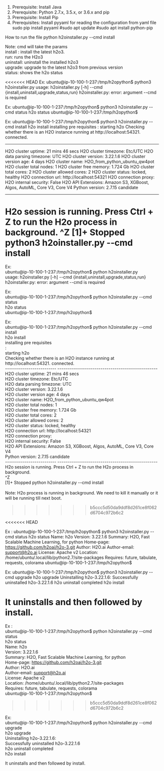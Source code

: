 1. Prerequisite: Install Java
2. Prerequisite: Python 2.7.x, 3.5.x, or 3.6.x and pip
3. Prerequisite: Install Pip
4. Prerequisites: Install pyyaml for reading the configuration from yaml file
    sudo pip install pyyaml
    #sudo apt update
    #sudo apt install python-pip

How to run the file
python h2oinstaller.py --cmd install

Note: cmd will take the params <br/>
      install : install the latest h2o3.<br/>
      run: runs the H2o3<br/>
      uninstall: uninstall the installed h2o3<br/>
      upgrade: upgrade to the latest h2o3 from previous version<br/>
      status: shows the h2o status<br/>

<<<<<<< HEAD
Ex:
ubuntu@ip-10-100-1-237:/tmp/h2opython$ python3 h2oinstaller.py
usage: h2oinstaller.py [-h] --cmd {install,uninstall,upgrade,status,run}
h2oinstaller.py: error: argument --cmd is required

Ex:
ubuntu@ip-10-100-1-237:/tmp/h2opython$ python3 h2oinstaller.py --cmd status
h2o status
ubuntu@ip-10-100-1-237:/tmp/h2opython$

Ex:
ubuntu@ip-10-100-1-237:/tmp/h2opython$ python3 h2oinstaller.py --cmd install
h2o install
installing pre requisites
:
starting h2o
Checking whether there is an H2O instance running at http://localhost:54321. connected.
--------------------------  ---------------------------------------------------
H2O cluster uptime:         21 mins 46 secs
H2O cluster timezone:       Etc/UTC
H2O data parsing timezone:  UTC
H2O cluster version:        3.22.1.6
H2O cluster version age:    4 days
H2O cluster name:           H2O_from_python_ubuntu_qw4pot
H2O cluster total nodes:    1
H2O cluster free memory:    1.724 Gb
H2O cluster total cores:    2
H2O cluster allowed cores:  2
H2O cluster status:         locked, healthy
H2O connection url:         http://localhost:54321
H2O connection proxy:
H2O internal security:      False
H2O API Extensions:         Amazon S3, XGBoost, Algos, AutoML, Core V3, Core V4
Python version:             2.7.15 candidate
--------------------------  ---------------------------------------------------
H2o session is running. Press Ctrl + Z to run the H2o process in background.
^Z
[1]+  Stopped                 python3 h2oinstaller.py --cmd install
=======
Ex:<br/>
ubuntu@ip-10-100-1-237:/tmp/h2opython$ python h2oinstaller.py<br/>
usage: h2oinstaller.py [-h] --cmd {install,uninstall,upgrade,status,run}<br/>
h2oinstaller.py: error: argument --cmd is required<br/>

Ex:<br/>
ubuntu@ip-10-100-1-237:/tmp/h2opython$ python h2oinstaller.py --cmd status<br/>
h2o status<br/>
ubuntu@ip-10-100-1-237:/tmp/h2opython$<br/>

Ex:<br/>
ubuntu@ip-10-100-1-237:/tmp/h2opython$ python h2oinstaller.py --cmd install<br/>
h2o install<br/>
installing pre requisites<br/>
:<br/>
starting h2o<br/>
Checking whether there is an H2O instance running at http://localhost:54321. connected.<br/>
--------------------------  ---------------------------------------------------<br/>
H2O cluster uptime:         21 mins 46 secs<br/>
H2O cluster timezone:       Etc/UTC<br/>
H2O data parsing timezone:  UTC<br/>
H2O cluster version:        3.22.1.6<br/>
H2O cluster version age:    4 days<br/>
H2O cluster name:           H2O_from_python_ubuntu_qw4pot<br/>
H2O cluster total nodes:    1<br/>
H2O cluster free memory:    1.724 Gb<br/>
H2O cluster total cores:    2<br/>
H2O cluster allowed cores:  2<br/>
H2O cluster status:         locked, healthy<br/>
H2O connection url:         http://localhost:54321<br/>
H2O connection proxy:<br/>
H2O internal security:      False<br/>
H2O API Extensions:         Amazon S3, XGBoost, Algos, AutoML, Core V3, Core V4<br/>
Python version:             2.7.15 candidate<br/>
--------------------------  ---------------------------------------------------<br/>
H2o session is running. Press Ctrl + Z to run the H2o process in background.<br/>
^Z<br/>
[1]+  Stopped                 python h2oinstaller.py --cmd install<br/>
<br/>
Note: H2o process is running in background. We need to kill it manually or it will be running till next boot.<br/>
>>>>>>> b5ccc5d50da9ddf8d261ce8f062d6704c972b6c2


<<<<<<< HEAD

Ex :
ubuntu@ip-10-100-1-237:/tmp/h2opython$ python3 h2oinstaller.py --cmd status
h2o status
Name: h2o
Version: 3.22.1.6
Summary: H2O, Fast Scalable Machine Learning, for python
Home-page: https://github.com/h2oai/h2o-3.git
Author: H2O.ai
Author-email: support@h2o.ai
License: Apache v2
Location: /home/ubuntu/.local/lib/python2.7/site-packages
Requires: future, tabulate, requests, colorama
ubuntu@ip-10-100-1-237:/tmp/h2opython$


Ex:
ubuntu@ip-10-100-1-237:/tmp/h2opython$ python3 h2oinstaller.py --cmd upgrade
h2o upgrade
Uninstalling h2o-3.22.1.6:
  Successfully uninstalled h2o-3.22.1.6
h2o uninstall completed
h2o install


It uninstalls and then followed by install.
=======
Ex :<br/>
ubuntu@ip-10-100-1-237:/tmp/h2opython$ python h2oinstaller.py --cmd status<br/>
h2o status<br/>
Name: h2o<br/>
Version: 3.22.1.6<br/>
Summary: H2O, Fast Scalable Machine Learning, for python<br/>
Home-page: https://github.com/h2oai/h2o-3.git<br/>
Author: H2O.ai<br/>
Author-email: support@h2o.ai<br/>
License: Apache v2<br/>
Location: /home/ubuntu/.local/lib/python2.7/site-packages<br/>
Requires: future, tabulate, requests, colorama<br/>
ubuntu@ip-10-100-1-237:/tmp/h2opython$<br/>
>>>>>>> b5ccc5d50da9ddf8d261ce8f062d6704c972b6c2


Ex:<br/>
ubuntu@ip-10-100-1-237:/tmp/h2opython$ python h2oinstaller.py --cmd upgrade<br/>
h2o upgrade<br/>
Uninstalling h2o-3.22.1.6:<br/>
  Successfully uninstalled h2o-3.22.1.6<br/>
h2o uninstall completed<br/>
h2o install<br/>

It uninstalls and then followed by install.<br/>
